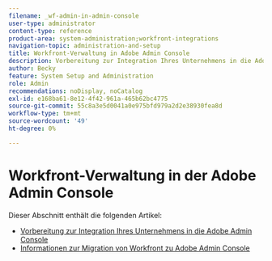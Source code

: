 ```yaml
---
filename: _wf-admin-in-admin-console
user-type: administrator
content-type: reference
product-area: system-administration;workfront-integrations
navigation-topic: administration-and-setup
title: Workfront-Verwaltung in Adobe Admin Console
description: Vorbereitung zur Integration Ihres Unternehmens in die Adobe Admin Console
author: Becky
feature: System Setup and Administration
role: Admin
recommendations: noDisplay, noCatalog
exl-id: e168ba61-8e12-4f42-961a-465b62bc4775
source-git-commit: 55c8a3e5d0041a0e975bfd979a2d2e38930fea8d
workflow-type: tm+mt
source-wordcount: '49'
ht-degree: 0%

---
```


# Workfront-Verwaltung in der Adobe Admin Console

Dieser Abschnitt enthält die folgenden Artikel:

* [Vorbereitung zur Integration Ihres Unternehmens in die Adobe Admin Console](../../administration-and-setup/adobe-admin-console/prep-for-admin-console.md)
* [Informationen zur Migration von Workfront zu Adobe Admin Console](/help/quicksilver/administration-and-setup/adobe-admin-console/understand-wf-migration-to-admin-console.md)
